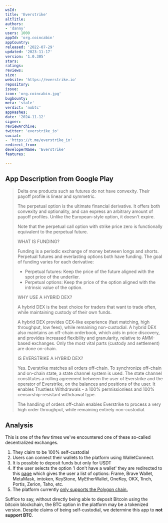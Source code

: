 ```yaml
---
wsId: 
title: 'Everstrike'
altTitle: 
authors:
- 'danny'
users: 1000
appId: 'org.coincabin'
appCountry: 
released: '2022-07-29'
updated: '2023-11-17'
version: '1.0.305'
stars: 
ratings: 
reviews: 
size: 
website: 'https://everstrike.io'
repository: 
issue: 
icon: 'org.coincabin.jpg'
bugbounty: 
meta: 'stale'
verdict: 'nobtc'
appHashes: 
date: '2024-11-12'
signer: 
reviewArchive: 
twitter: 'everstrike_io'
social:
- 'https://t.me/everstrike_io'
redirect_from: 
developerName: 'Everstrike'
features: 

---
```


## App Description from Google Play

> Delta one products such as futures do not have convexity. Their payoff profile is linear and symmetric.
>
> The perpetual option is the ultimate financial derivative. It offers both convexity and optionality, and can express an arbitrary amount of payoff profiles. Unlike the European-style option, it doesn't expire.
>
> Note that the perpetual call option with strike price zero is functionally equivalent to the perpetual future.
>
> WHAT IS FUNDING?
>
> Funding is a periodic exchange of money between longs and shorts. Perpetual futures and everlasting options both have funding. The goal of funding varies for each derivative:
>
> - Perpetual futures: Keep the price of the future aligned with the spot price of the underlier.
> - Perpetual options: Keep the price of the option aligned with the intrinsic value of the option.
>
> WHY USE A HYBRID DEX?
>
> A hybrid DEX is the best choice for traders that want to trade often, while maintaining custody of their own funds.
>
> A hybrid DEX provides CEX-like experience (fast matching, high throughput, low fees), while remaining non-custodial. A hybrid DEX also maintains an off-chain orderbook, which aids in price discovery, and provides increased flexibility and granularity, relative to AMM-based exchanges. Only the most vital parts (custody and settlement) are done on-chain.
>
> IS EVERSTRIKE A HYBRID DEX?
>
> Yes. Everstrike matches all orders off-chain. To synchronize off-chain and on-chain state, a state channel system is used. The state channel constitutes a rolling agreement between the user of Everstrike and the operator of Everstrike, on the balances and positions of the user. It enables Trustless Withdrawals - a 100% permissionless and 100% censorship-resistant withdrawal type.
>
> The handling of orders off-chain enables Everstrike to process a very high order throughput, while remaining entirely non-custodial.

## Analysis 

This is one of the few times we've encountered one of these so-called decentralized exchanges.

1. They claim to be 100% self-custodial
2. Users can connect their wallets to the platform using WalletConnect. 
3. It is possible to deposit funds but only for USDT
4. If the user selects the option 'I don't have a wallet' they are redirected to this [page](https://ethereum.org/en/wallets/find-wallet/#main-content) which gives the user a list of options: Frame, Brave Wallet, MetaMask, imtoken, KeyStone, MyEtherWallet, OneKey, OKX, 1Inch, Portis, Zerion, Taho, etc.
5. The platform currently [only supports the Polygon chain.](https://everstrike.io/) 

Suffice to say, without directly being able to deposit Bitcoin using the bitcoin blockchain, the BTC option in the platform may be a tokenized version. Despite claims of being self-custodial, we determine this app to **not support BTC**.

